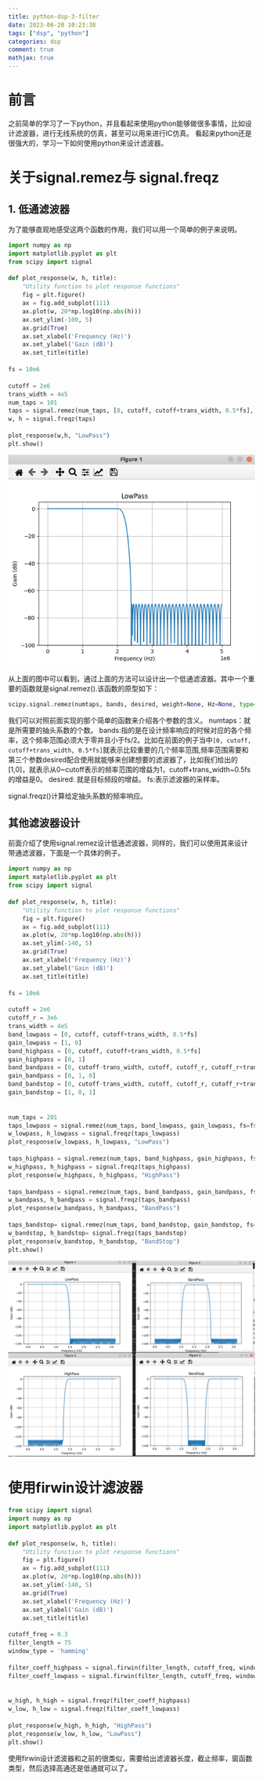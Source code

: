 ```yaml
---
title: python-dsp-3-filter
date: 2023-06-20 10:23:38
tags: ["dsp", "python"]
categories: dsp
comment: true
mathjax: true
---
```

# 前言
之前简单的学习了一下python，并且看起来使用python能够做很多事情，比如设计滤波器，进行无线系统的仿真，甚至可以用来进行IC仿真。
看起来python还是很强大的，学习一下如何使用python来设计滤波器。
<!--more-->

# 关于signal.remez与 signal.freqz
## 1. 低通滤波器
为了能够直观地感受这两个函数的作用，我们可以用一个简单的例子来说明。
```python
import numpy as np
import matplotlib.pyplot as plt
from scipy import signal

def plot_response(w, h, title):
    "Utility function to plot response functions"
    fig = plt.figure()
    ax = fig.add_subplot(111)
    ax.plot(w, 20*np.log10(np.abs(h)))
    ax.set_ylim(-100, 5)
    ax.grid(True)
    ax.set_xlabel('Frequency (Hz)')
    ax.set_ylabel('Gain (dB)')
    ax.set_title(title)

fs = 10e6

cutoff = 2e6
trans_width = 4e5
num_taps = 101
taps = signal.remez(num_taps, [0, cutoff, cutoff+trans_width, 0.5*fs], [1, 0], fs=fs)
w, h = signal.freqz(taps)

plot_response(w,h, "LowPass")
plt.show()
```
![](python-dsp-3-filter/low_pass.png)

从上面的图中可以看到，通过上面的方法可以设计出一个低通滤波器。其中一个重要的函数就是signal.remez().该函数的原型如下：
```python
scipy.signal.remez(numtaps, bands, desired, weight=None, Hz=None, type='bandpass', maxiter=25, grid_density=16, fs=None)
```
我们可以对照前面实现的那个简单的函数来介绍各个参数的含义。
numtaps：就是所需要的抽头系数的个数。
bands:指的是在设计频率响应的时候对应的各个频率，这个频率范围必须大于零并且小于fs/2。比如在前面的例子当中`[0, cutoff, cutoff+trans_width, 0.5*fs]`就表示比较重要的几个频率范围,频率范围需要和第三个参数desired配合使用就能够来创建想要的滤波器了，比如我们给出的[1,0]，就表示从0~cutoff表示的频率范围的增益为1，cutoff+trans_width~0.5fs的增益是0。
desired: 就是目标频段的增益。
fs:表示滤波器的采样率。

signal.freqz()计算给定抽头系数的频率响应。

## 其他滤波器设计
前面介绍了使用signal.remez设计低通滤波器，同样的，我们可以使用其来设计带通滤波器，下面是一个具体的例子。
```python
import numpy as np
import matplotlib.pyplot as plt
from scipy import signal

def plot_response(w, h, title):
    "Utility function to plot response functions"
    fig = plt.figure()
    ax = fig.add_subplot(111)
    ax.plot(w, 20*np.log10(np.abs(h)))
    ax.set_ylim(-140, 5)
    ax.grid(True)
    ax.set_xlabel('Frequency (Hz)')
    ax.set_ylabel('Gain (dB)')
    ax.set_title(title)

fs = 10e6

cutoff = 2e6
cutoff_r = 3e6
trans_width = 4e5
band_lowpass = [0, cutoff, cutoff+trans_width, 0.5*fs]
gain_lowpass = [1, 0]
band_highpass = [0, cutoff, cutoff+trans_width, 0.5*fs]
gain_highpass = [0, 1]
band_bandpass = [0, cutoff-trans_width, cutoff, cutoff_r, cutoff_r+trans_width, 0.5*fs]
gain_bandpass = [0, 1, 0]
band_bandstop = [0, cutoff-trans_width, cutoff, cutoff_r, cutoff_r+trans_width, 0.5*fs]
gain_bandstop = [1, 0, 1]


num_taps = 201
taps_lowpass = signal.remez(num_taps, band_lowpass, gain_lowpass, fs=fs)
w_lowpass, h_lowpass = signal.freqz(taps_lowpass)
plot_response(w_lowpass, h_lowpass, "LowPass")

taps_highpass = signal.remez(num_taps, band_highpass, gain_highpass, fs=fs)
w_highpass, h_highpass = signal.freqz(taps_highpass)
plot_response(w_highpass, h_highpass, "HighPass")

taps_bandpass = signal.remez(num_taps, band_bandpass, gain_bandpass, fs=fs)
w_bandpass, h_bandpass = signal.freqz(taps_bandpass)
plot_response(w_bandpass, h_bandpass, "BandPass")

taps_bandstop= signal.remez(num_taps, band_bandstop, gain_bandstop, fs=fs)
w_bandstop, h_bandstop= signal.freqz(taps_bandstop)
plot_response(w_bandstop, h_bandstop, "BandStop")
plt.show()
```
![](python-dsp-3-filter/filter_design.png)

# 使用firwin设计滤波器
```python
from scipy import signal
import numpy as np
import matplotlib.pyplot as plt

def plot_response(w, h, title):
    "Utility function to plot response functions"
    fig = plt.figure()
    ax = fig.add_subplot(111)
    ax.plot(w, 20*np.log10(np.abs(h)))
    ax.set_ylim(-140, 5)
    ax.grid(True)
    ax.set_xlabel('Frequency (Hz)')
    ax.set_ylabel('Gain (dB)')
    ax.set_title(title)

cutoff_freq = 0.3  
filter_length = 75  
window_type = 'hamming'  

filter_coeff_highpass = signal.firwin(filter_length, cutoff_freq, window=window_type, pass_zero=False)
filter_coeff_lowpass = signal.firwin(filter_length, cutoff_freq, window=window_type, pass_zero=True)


w_high, h_high = signal.freqz(filter_coeff_highpass)
w_low, h_low = signal.freqz(filter_coeff_lowpass)

plot_response(w_high, h_high, "HighPass")
plot_response(w_low, h_low, "LowPass")
plt.show()
```
使用firwin设计滤波器和之前的很类似，需要给出滤波器长度，截止频率，窗函数类型，然后选择高通还是低通就可以了。